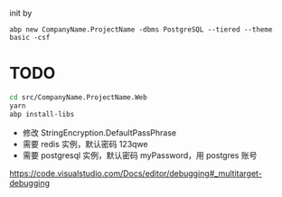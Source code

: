 init by

```
abp new CompanyName.ProjectName -dbms PostgreSQL --tiered --theme basic -csf
```



# TODO

```bash
cd src/CompanyName.ProjectName.Web 
yarn
abp install-libs
```

- 修改 StringEncryption.DefaultPassPhrase
- 需要 redis 实例，默认密码 123qwe
- 需要 postgresql 实例，默认密码 myPassword，用 postgres 账号


https://code.visualstudio.com/Docs/editor/debugging#_multitarget-debugging
